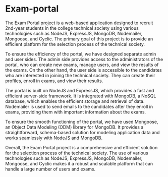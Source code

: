 # Exam-portal

The Exam Portal project is a web-based application designed to recruit 2nd-year students in the college technical society using various technologies such as NodeJS, ExpressJS, MongoDB, Nodemailer, Mongoose, and Cyclic. The primary goal of this project is to provide an efficient platform for the selection process of the technical society.

To ensure the efficiency of the portal, we have designed separate admin and user sides. The admin side provides access to the administrators of the portal, who can create new exams, manage users, and view the results of the exams. On the other hand, the user side is accessible to the candidates who are interested in joining the technical society. They can create their profiles, enroll in exams, and view their results.

The portal is built on NodeJS and ExpressJS, which provides a fast and efficient server-side framework. It is integrated with MongoDB, a NoSQL database, which enables the efficient storage and retrieval of data. Nodemailer is used to send emails to the candidates after they enroll in exams, providing them with important information about the exams.

To ensure the smooth functioning of the portal, we have used Mongoose, an Object Data Modeling (ODM) library for MongoDB. It provides a straightforward, schema-based solution for modeling application data and works seamlessly with NodeJS and MongoDB.

Overall, the Exam Portal project is a comprehensive and efficient solution for the selection process of the technical society. The use of various technologies such as NodeJS, ExpressJS, MongoDB, Nodemailer, Mongoose, and Cyclic makes it a robust and scalable platform that can handle a large number of users and exams.
